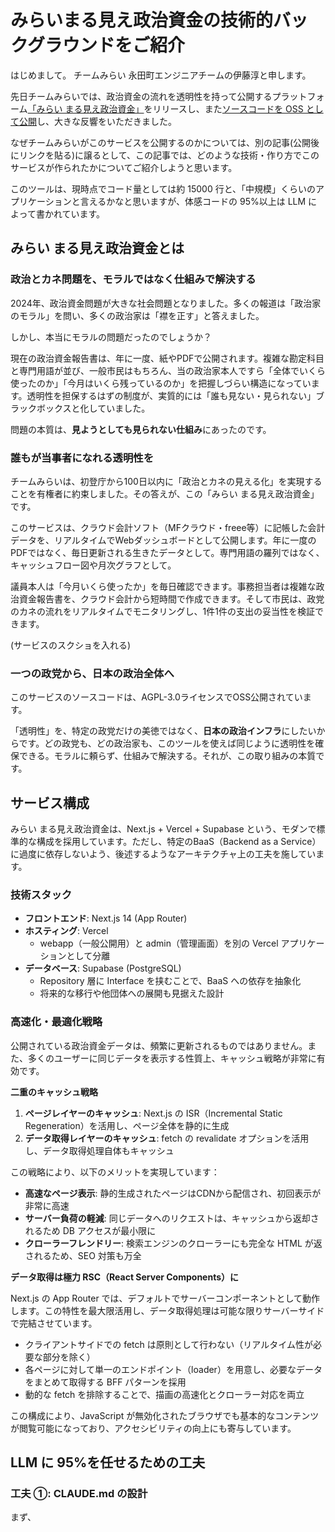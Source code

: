 # みらいまる見え政治資金の技術的バックグラウンドをご紹介

はじめまして。
チームみらい 永田町エンジニアチームの伊藤淳と申します。

先日チームみらいでは、政治資金の流れを透明性を持って公開するプラットフォーム[「みらい まる見え政治資金」](https://marumie.team-mir.ai)をリリースし、また[ソースコードを OSS として公開](https://github.com/team-mirai-volunteer/marumie)し、大きな反響をいただきました。

なぜチームみらいがこのサービスを公開するのかについては、別の記事(公開後にリンクを貼る)に譲るとして、この記事では、どのような技術・作り方でこのサービスが作られたかについてご紹介しようと思います。

このツールは、現時点でコード量としては約 15000 行と、「中規模」くらいのアプリケーションと言えるかなと思いますが、体感コードの 95%以上は LLM によって書かれています。

## みらい まる見え政治資金とは

### 政治とカネ問題を、モラルではなく仕組みで解決する

2024年、政治資金問題が大きな社会問題となりました。多くの報道は「政治家のモラル」を問い、多くの政治家は「襟を正す」と答えました。

しかし、本当にモラルの問題だったのでしょうか？

現在の政治資金報告書は、年に一度、紙やPDFで公開されます。複雑な勘定科目と専門用語が並び、一般市民はもちろん、当の政治家本人ですら「全体でいくら使ったのか」「今月はいくら残っているのか」を把握しづらい構造になっています。透明性を担保するはずの制度が、実質的には「誰も見ない・見られない」ブラックボックスと化していました。

問題の本質は、**見ようとしても見られない仕組み**にあったのです。

### 誰もが当事者になれる透明性を

チームみらいは、初登庁から100日以内に「政治とカネの見える化」を実現することを有権者に約束しました。その答えが、この「みらい まる見え政治資金」です。

このサービスは、クラウド会計ソフト（MFクラウド・freee等）に記帳した会計データを、リアルタイムでWebダッシュボードとして公開します。年に一度のPDFではなく、毎日更新される生きたデータとして。専門用語の羅列ではなく、キャッシュフロー図や月次グラフとして。

議員本人は「今月いくら使ったか」を毎日確認できます。事務担当者は複雑な政治資金報告書を、クラウド会計から短時間で作成できます。そして市民は、政党のカネの流れをリアルタイムでモニタリングし、1件1件の支出の妥当性を検証できます。

(サービスのスクショを入れる)

### 一つの政党から、日本の政治全体へ

このサービスのソースコードは、AGPL-3.0ライセンスでOSS公開されています。

「透明性」を、特定の政党だけの美徳ではなく、**日本の政治インフラ**にしたいからです。どの政党も、どの政治家も、このツールを使えば同じように透明性を確保できる。モラルに頼らず、仕組みで解決する。それが、この取り組みの本質です。


## サービス構成

みらい まる見え政治資金は、Next.js + Vercel + Supabase という、モダンで標準的な構成を採用しています。ただし、特定のBaaS（Backend as a Service）に過度に依存しないよう、後述するようなアーキテクチャ上の工夫を施しています。

### 技術スタック

- **フロントエンド**: Next.js 14 (App Router)
- **ホスティング**: Vercel
  - webapp（一般公開用）と admin（管理画面）を別の Vercel アプリケーションとして分離
- **データベース**: Supabase (PostgreSQL)
  - Repository 層に Interface を挟むことで、BaaS への依存を抽象化
  - 将来的な移行や他団体への展開も見据えた設計

### 高速化・最適化戦略

公開されている政治資金データは、頻繁に更新されるものではありません。また、多くのユーザーに同じデータを表示する性質上、キャッシュ戦略が非常に有効です。

**二重のキャッシュ戦略**

1. **ページレイヤーのキャッシュ**: Next.js の ISR（Incremental Static Regeneration）を活用し、ページ全体を静的に生成
2. **データ取得レイヤーのキャッシュ**: fetch の revalidate オプションを活用し、データ取得処理自体もキャッシュ

この戦略により、以下のメリットを実現しています：

- **高速なページ表示**: 静的生成されたページはCDNから配信され、初回表示が非常に高速
- **サーバー負荷の軽減**: 同じデータへのリクエストは、キャッシュから返却されるため DB アクセスが最小限に
- **クローラーフレンドリー**: 検索エンジンのクローラーにも完全な HTML が返されるため、SEO 対策も万全

**データ取得は極力 RSC（React Server Components）に**

Next.js の App Router では、デフォルトでサーバーコンポーネントとして動作します。この特性を最大限活用し、データ取得処理は可能な限りサーバーサイドで完結させています。

- クライアントサイドでの fetch は原則として行わない（リアルタイム性が必要な部分を除く）
- 各ページに対して単一のエンドポイント（loader）を用意し、必要なデータをまとめて取得する BFF パターンを採用
- 動的な fetch を排除することで、描画の高速化とクローラー対応を両立

この構成により、JavaScript が無効化されたブラウザでも基本的なコンテンツが閲覧可能になっており、アクセシビリティの向上にも寄与しています。

## LLM に 95%を任せるための工夫

### 工夫 ①: CLAUDE.md の設計

まず、

